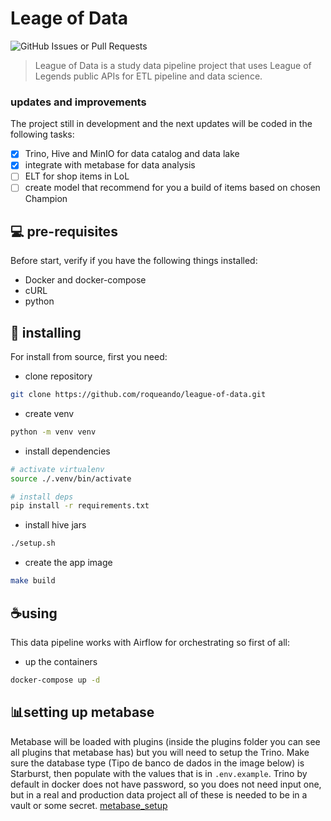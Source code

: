 # Leage of Data

![GitHub Issues or Pull Requests](https://img.shields.io/github/issues-pr/roqueando/league-of-data)

> League of Data is a study data pipeline project that uses League of Legends public APIs for ETL pipeline and data science.

### updates and improvements

The project still in development and the next updates will be coded in the following tasks:
- [x] Trino, Hive and MinIO for data catalog and data lake
- [x] integrate with metabase for data analysis
- [ ] ELT for shop items in LoL
- [ ] create model that recommend for you a build of items based on chosen Champion

## 💻 pre-requisites

Before start, verify if you have the following things installed:
- Docker and docker-compose
- cURL
- python

## 🚀 installing

For install from source, first you need:

- clone repository
```sh
git clone https://github.com/roqueando/league-of-data.git
```

- create venv
```sh
python -m venv venv
```

- install dependencies
```sh
# activate virtualenv
source ./.venv/bin/activate

# install deps
pip install -r requirements.txt
```

- install hive jars
```sh
./setup.sh
```

- create the app image
```sh
make build
```

## ☕using

This data pipeline works with Airflow for orchestrating so first of all:
- up the containers

```sh
docker-compose up -d
```

## 📊setting up metabase

Metabase will be loaded with plugins (inside the plugins folder you can see all plugins that metabase has) but you will need to setup the Trino. Make sure the database type (Tipo de banco de dados in the image below) is Starburst, then populate with the values that is in `.env.example`. Trino by default in docker does not have password, so you does not need input one, but in a real and production data project all of these is needed to be in a vault or some secret.
[metabase_setup](images/metabase-config.png)

